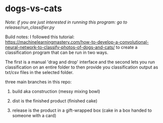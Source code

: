 # dogs-vs-cats

_Note: if you are just interested in running this program: go to release/run_classifier.py_


Build notes: I followed this tutorial: https://machinelearningmastery.com/how-to-develop-a-convolutional-neural-network-to-classify-photos-of-dogs-and-cats/ to create a classification program that can be run in two ways. 

The first is a manual 'drag and drop' interface and the second lets you run classification on an entire folder to then provide you classification output as txt/csv files in the selected folder.

three main branches in this repo:

1) build aka construction (messy mixing bowl)

2) dist is the finished product (finished cake)

3) release is the product in a gift-wrapped box (cake in a box handed to someone with a card)
